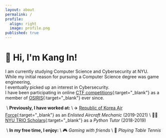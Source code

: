 ```yaml
---
layout: about
permalink: /
profile:
  align: right
  image: profile.png
published: true
---
```



# 👋 Hi, I'm Kang In!
I am currently studying Computer Science and Cybersecurity at NYU.  
While my initial reason for pursuing a Computer Science degree was game engineering,  
I eventually picked up an interest in Cybersecurity.  
I have been participating in online [CTF competitions](https://ctftime.org/ctf-wtf/){:target="_blank"} as a member of [OSIRIS](https://www.osiris.cyber.nyu.edu/){:target="_blank"} ever since.

&nbsp;\\
**Previously, I have worked at:** \\
✈️ [Republic of Korea Air Force](https://en.wikipedia.org/wiki/Republic_of_Korea_Air_Force){:target="_blank"} as an *Enlisted Aircraft Mechanic* (2019-2021) \\
👨‍🏫 [NYU TRIO Scholars](https://engineering.nyu.edu/academics/support-services/undergraduate/trio-scholars-program/about-trio){:target="_blank"} as a *Python Tutor* (2018-2019)

&nbsp;\\
**In my free time, I enjoy:** \\
🎮 *Gaming with friends* \\
🏓 *Playing Table Tennis*


<!-- [Gradfolio](https://github.com/jitinnair1/gradfolio){:target="_blank"} is a responsive, dark-mode ready Jekyll theme designed keeping academia in mind. The easiest way to install the theme is to fork it using GitHub. Check the README file for [instructions](https://github.com/jitinnair1/gradfolio#installation){:target="_blank"}.

If you want to use this space to write your biography here, edit the `index.md` file. You can put a picture in, too. Rename your picture to `profile.png` and put it in the `assets/images/` folder.

The social-icons footer can be used to link profiles from GitHub, OrcID and ReasearchGate aprart form the usual Twitter, LinkedIn and Facebook. You can add your user ID in the `_config.yml` file to link your accounts. -->
